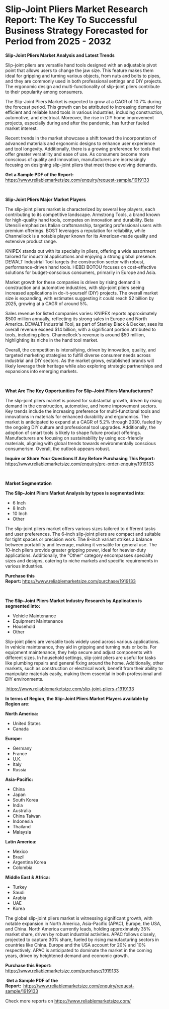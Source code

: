 <p><h1>Slip-Joint Pliers Market Research Report: The Key To Successful Business Strategy Forecasted for Period from 2025 - 2032</h1></p><p><strong>Slip-Joint Pliers Market Analysis and Latest Trends</strong></p>
<p><p>Slip-joint pliers are versatile hand tools designed with an adjustable pivot point that allows users to change the jaw size. This feature makes them ideal for gripping and turning various objects, from nuts and bolts to pipes, and they are commonly used in both professional settings and DIY projects. The ergonomic design and multi-functionality of slip-joint pliers contribute to their popularity among consumers.</p><p>The Slip-Joint Pliers Market is expected to grow at a CAGR of 10.7% during the forecast period. This growth can be attributed to increasing demand for efficient and reliable hand tools in various industries, including construction, automotive, and electrical. Moreover, the rise in DIY home improvement projects, especially during and after the pandemic, has further fueled market interest.</p><p>Recent trends in the market showcase a shift toward the incorporation of advanced materials and ergonomic designs to enhance user experience and tool longevity. Additionally, there is a growing preference for tools that offer greater versatility and ease of use. As consumers become more conscious of quality and innovation, manufacturers are increasingly focusing on designing slip-joint pliers that meet these evolving demands.</p></p>
<p><strong>Get a Sample PDF of the Report:&nbsp;</strong> <a href="https://www.reliablemarketsize.com/enquiry/request-sample/1919133?utm_campaign=3099&utm_medium=2&utm_source=Github&utm_content=ia&utm_term=28032025&utm_id=slip-joint-pliers">https://www.reliablemarketsize.com/enquiry/request-sample/1919133</a></p>
<p>&nbsp;</p>
<p><strong>Slip-Joint Pliers Major Market Players</strong></p>
<p><p>The slip-joint pliers market is characterized by several key players, each contributing to its competitive landscape. Armstrong Tools, a brand known for high-quality hand tools, competes on innovation and durability. Beta Utensili emphasizes Italian craftsmanship, targeting professional users with premium offerings. BOST leverages a reputation for reliability, while Channellock is a notable player known for its American-made quality and extensive product range.</p><p>KNIPEX stands out with its specialty in pliers, offering a wide assortment tailored for industrial applications and enjoying a strong global presence. DEWALT Industrial Tool targets the construction sector with robust, performance-driven hand tools. HEBEI BOTOU focuses on cost-effective solutions for budget-conscious consumers, primarily in Europe and Asia.</p><p>Market growth for these companies is driven by rising demand in construction and automotive industries, with slip-joint pliers seeing increased applications in do-it-yourself (DIY) projects. The overall market size is expanding, with estimates suggesting it could reach $2 billion by 2025, growing at a CAGR of around 5%.</p><p>Sales revenue for listed companies varies: KNIPEX reports approximately $500 million annually, reflecting its strong sales in Europe and North America. DEWALT Industrial Tool, as part of Stanley Black & Decker, sees its overall revenue exceed $14 billion, with a significant portion attributed to tools, including pliers. Channellock's revenue is around $50 million, highlighting its niche in the hand tool market.</p><p>Overall, the competition is intensifying, driven by innovation, quality, and targeted marketing strategies to fulfill diverse consumer needs across industrial and DIY sectors. As the market grows, established brands will likely leverage their heritage while also exploring strategic partnerships and expansions into emerging markets.</p></p>
<p>&nbsp;</p>
<p><strong>What Are The Key Opportunities For Slip-Joint Pliers Manufacturers?</strong></p>
<p><p>The slip-joint pliers market is poised for substantial growth, driven by rising demand in the construction, automotive, and home improvement sectors. Key trends include the increasing preference for multi-functional tools and innovations in materials for enhanced durability and ergonomics. The market is anticipated to expand at a CAGR of 5.2% through 2030, fueled by the ongoing DIY culture and professional tool upgrades. Additionally, the adoption of smart tools is likely to shape future product offerings. Manufacturers are focusing on sustainability by using eco-friendly materials, aligning with global trends towards environmentally conscious consumerism. Overall, the outlook appears robust.</p></p>
<p><strong>Inquire or Share Your Questions If Any Before Purchasing This Report:</strong> <a href="https://www.reliablemarketsize.com/enquiry/pre-order-enquiry/1919133?utm_campaign=3099&utm_medium=2&utm_source=Github&utm_content=ia&utm_term=28032025&utm_id=slip-joint-pliers">https://www.reliablemarketsize.com/enquiry/pre-order-enquiry/1919133</a></p>
<p>&nbsp;</p>
<p><strong>Market Segmentation</strong></p>
<p><strong>The Slip-Joint Pliers Market Analysis by types is segmented into:</strong></p>
<p><ul><li>6 Inch</li><li>8 Inch</li><li>10 Inch</li><li>Other</li></ul></p>
<p><p>The slip-joint pliers market offers various sizes tailored to different tasks and user preferences. The 6-inch slip-joint pliers are compact and suitable for tight spaces or precision work. The 8-inch variant strikes a balance between portability and leverage, making it versatile for general use. The 10-inch pliers provide greater gripping power, ideal for heavier-duty applications. Additionally, the "Other" category encompasses specialty sizes and designs, catering to niche markets and specific requirements in various industries.</p></p>
<p><strong>Purchase this Report:&nbsp;</strong><a href="https://www.reliablemarketsize.com/purchase/1919133?utm_campaign=3099&utm_medium=2&utm_source=Github&utm_content=ia&utm_term=28032025&utm_id=slip-joint-pliers">https://www.reliablemarketsize.com/purchase/1919133</a></p>
<p>&nbsp;</p>
<p><strong>The Slip-Joint Pliers Market Industry Research by Application is segmented into:</strong></p>
<p><ul><li>Vehicle Maintenance</li><li>Equipment Maintenance</li><li>Household</li><li>Other</li></ul></p>
<p><p>Slip-joint pliers are versatile tools widely used across various applications. In vehicle maintenance, they aid in gripping and turning nuts or bolts. For equipment maintenance, they help secure and adjust components with different sizes. In household settings, slip-joint pliers are useful for tasks like plumbing repairs and general fixing around the home. Additionally, other markets, such as construction or electrical work, benefit from their ability to manipulate materials easily, making them essential in both professional and DIY environments.</p></p>
<p><a href="https://www.reliablemarketsize.com/slip-joint-pliers-r1919133?utm_campaign=3099&utm_medium=2&utm_source=Github&utm_content=ia&utm_term=28032025&utm_id=slip-joint-pliers">&nbsp;https://www.reliablemarketsize.com/slip-joint-pliers-r1919133</a></p>
<p><strong>In terms of Region, the Slip-Joint Pliers Market Players available by Region are:</strong></p>
<p>
    <p> <strong> North America: </strong>
        <ul>
            <li>United States</li>
            <li>Canada</li>
        </ul>
        </p> 
    <p> <strong> Europe: </strong>
        <ul>
            <li>Germany</li>
            <li>France</li>
            <li>U.K.</li>
            <li>Italy</li>
            <li>Russia</li>
        </ul>
        </p> 
    <p> <strong> Asia-Pacific: </strong>
        <ul>
            <li>China</li>
            <li>Japan</li>
            <li>South Korea</li>
            <li>India</li>
            <li>Australia</li>
            <li>China Taiwan</li>
            <li>Indonesia</li>
            <li>Thailand</li>
            <li>Malaysia</li>
        </ul>
        </p> 
    <p> <strong> Latin America: </strong>
        <ul>
            <li>Mexico</li>
            <li>Brazil</li>
            <li>Argentina Korea</li>
            <li>Colombia</li>
        </ul>
        </p> 
    <p> <strong> Middle East & Africa: </strong>
        <ul>
            <li>Turkey</li>
            <li>Saudi</li>
            <li>Arabia</li>
            <li>UAE</li>
            <li>Korea</li>
        </ul>
    </p>
    </p>
<p><p>The global slip-joint pliers market is witnessing significant growth, with notable expansion in North America, Asia-Pacific (APAC), Europe, the USA, and China. North America currently leads, holding approximately 35% market share, driven by robust industrial activities. APAC follows closely, projected to capture 30% share, fueled by rising manufacturing sectors in countries like China. Europe and the USA account for 20% and 10% respectively. APAC is anticipated to dominate the market in the coming years, driven by heightened demand and economic growth.</p></p>
<p><strong>Purchase this Report: </strong><a href="https://www.reliablemarketsize.com/purchase/1919133?utm_campaign=3099&utm_medium=2&utm_source=Github&utm_content=ia&utm_term=28032025&utm_id=slip-joint-pliers">https://www.reliablemarketsize.com/purchase/1919133</a></p>
<p>&nbsp;<strong>Get a Sample PDF of the Report:&nbsp;&nbsp;</strong><a href="https://www.reliablemarketsize.com/enquiry/request-sample/1919133?utm_campaign=3099&utm_medium=2&utm_source=Github&utm_content=ia&utm_term=28032025&utm_id=slip-joint-pliers">https://www.reliablemarketsize.com/enquiry/request-sample/1919133</a></p>
<p><strong></strong></p>
<p>Check more reports on <a href="https://www.reliablemarketsize.com/?utm_campaign=3099&utm_medium=2&utm_source=Github&utm_content=ia&utm_term=28032025&utm_id=slip-joint-pliers">https://www.reliablemarketsize.com/</a></p>